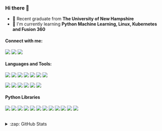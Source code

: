 ### Hi there 👋

<!--
**JacobMannix/JacobMannix** is a ✨ _special_ ✨ repository because its `README.md` (this file) appears on your GitHub profile.

Here are some ideas to get you started:

- 🔭 I’m currently working on ...
- 🌱 I’m currently learning ...
- 👯 I’m looking to collaborate on ...
- 🤔 I’m looking for help with ...
- 💬 Ask me about ...
- 📫 How to reach me: ...
- 😄 Pronouns: ...
- ⚡ Fun fact: ...
-->

- :school: Recent graduate from **The University of New Hampshire** 
- 🌱 I'm currently learning **Python Machine Learning, Linux, Kubernetes and Fusion 360**

#### Connect with me:
[![](https://img.shields.io/badge/Social-LinkedIn-informational?style=flat&logo=linkedin&logoColor=white&color=d59373)][linkedin]
[![](https://img.shields.io/badge/Social-Kaggle-informational?style=flat&logo=kaggle&logoColor=white&color=d59373)][kaggle]
[![](https://img.shields.io/badge/Social-Website-informational?style=flat&logo=notion&logoColor=white&color=d59373)][website]

#### Languages and Tools:
[![](https://img.shields.io/badge/Code-Python-informational?style=flat&logo=python&logoColor=white&color=a8875c)](https://www.python.org/)
[![](https://img.shields.io/badge/Code-R-informational?style=flat&logo=r&logoColor=white&color=a8875c)](https://www.r-project.org/)
[![](https://img.shields.io/badge/Code-SQL-informational?style=flat&logo=mariadb&logoColor=white&color=a8875c)](https://www.mysql.com/)
[![](https://img.shields.io/badge/Code-Swift-informational?style=flat&logo=swift&logoColor=white&color=a8875c)](https://swift.org/)
[![](https://img.shields.io/badge/Tools-Tableau-informational?style=flat&logo=tableau&logoColor=white&color=8c7450)](https://kubernetes.io/)
[![](https://img.shields.io/badge/Tools-Docker-informational?style=flat&logo=docker&logoColor=white&color=8c7450)](https://www.docker.com/)
[![](https://img.shields.io/badge/Tools-Kubernetes-informational?style=flat&logo=kubernetes&logoColor=white&color=8c7450)](https://kubernetes.io/)


[![](https://img.shields.io/badge/OS-Linux-informational?style=flat&logo=ubuntu&logoColor=white&color=706240)](https://ubuntu.com/)
[![](https://img.shields.io/badge/Shell-Bash-informational?style=flat&logo=gnu-bash&logoColor=white&color=706240)](https://www.gnu.org/software/bash/)
[![](https://img.shields.io/badge/Editor-Vim-informational?style=flat&logo=vim&logoColor=white&color=706240)](https://www.vim.org/)
[![](https://img.shields.io/badge/Tools-VSCode-informational?style=flat&logo=visual-studio-code&logoColor=white&color=8c7450)](https://code.visualstudio.com/)
[![](https://img.shields.io/badge/Tools-JupyterLab-informational?style=flat&logo=jupyter&logoColor=white&color=8c7450)](https://jupyter.org/)
[![](https://colab.research.google.com/assets/colab-badge.svg)](https://colab.research.google.com/notebooks/intro.ipynb#recent=true)

#### Python Libraries
[![](https://img.shields.io/badge/Library-Pandas-informational?style=flat&logo=pandas&logoColor=white&color=706240)](https://pandas.pydata.org/)
[![](https://img.shields.io/badge/Library-Numpy-informational?style=flat&logo=numpy&logoColor=white&color=706240)](https://numpy.org/)
[![](https://img.shields.io/badge/Library-Scikit_Learn-informational?style=flat&logo=scikit-learn&logoColor=white&color=706240)](https://scikit-learn.org/)
[![](https://img.shields.io/badge/Library-BeautifulSoup-informational?style=flat&logo=beaustifulsoup&logoColor=white&color=706240)](https://www.crummy.com/software/BeautifulSoup/)
[![](https://img.shields.io/badge/Library-Requests-informational?style=flat&logo=requests&logoColor=white&color=706240)](https://requests.readthedocs.io/en/master/)
[![](https://img.shields.io/badge/Library-Matplotlib-informational?style=flat&logo=matplotlib&logoColor=white&color=706240)](https://matplotlib.org/)
[![](https://img.shields.io/badge/Library-Seaborn-informational?style=flat&logo=seaborn&logoColor=white&color=706240)](https://seaborn.pydata.org/)
[![](https://img.shields.io/badge/Library-SciPy-informational?style=flat&logo=scipy&logoColor=white&color=706240)](https://www.scipy.org/)
[![](https://img.shields.io/badge/Library-NLTK-informational?style=flat&logo=nltk&logoColor=white&color=706240)](https://www.nltk.org/)
[![](https://img.shields.io/badge/Library-Textblob-informational?style=flat&logo=textblob&logoColor=white&color=706240)](https://textblob.readthedocs.io/en/dev/)
[![](https://img.shields.io/badge/Library-Vader_Sentiment-informational?style=flat&logo=vader&logoColor=white&color=706240)](https://github.com/cjhutto/vaderSentiment)
[![](https://img.shields.io/badge/Library-Keras-informational?style=flat&logo=keras&logoColor=white&color=706240)](https://keras.io/)


<!--
SpaCy
Plotly

-->
<br />

[website]: https://jacobmannix.social
[linkedin]: https://linkedin.com/in/jacobmannix
[kaggle]: https://kaggle.com/jmannix3
[spotify]: https://open.spotify.com/user/jmannix3

<details>
  <summary>:zap: GitHub Stats</summary>
<p align="left">
  <a href="https://github.com/JacobMannix">
    <img align="center" src="https://github-readme-stats.vercel.app/api/top-langs/?username=JacobMannix&hide=vim script" />
  </a>
   <a href="https://github.com/JacobMannix">
    <img align="center" src="https://github-readme-stats.vercel.app/api?username=JacobMannix&show_icons=true&line_height=40&count_private=true" alt="Jacob's GitHub Stats" />
  </a> 
</p>
</details>


